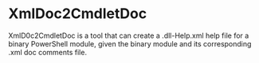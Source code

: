 XmlDoc2CmdletDoc
================
XmlD0c2CmdletDoc is a tool that can create a .dll-Help.xml help file for a binary PowerShell module, given the binary module and its corresponding .xml doc comments file.